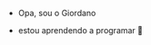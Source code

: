 - Opa, sou o Giordano

- estou aprendendo a programar 🤙

<!---
BrunoGiordano122/BrunoGiordano122 is a ✨ special ✨ repository because its `README.md` (this file) appears on your GitHub profile.
You can click the Preview link to take a look at your changes.
--->
